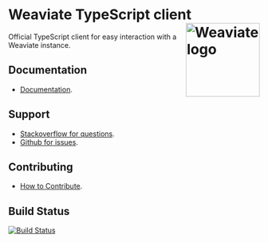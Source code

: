 # Weaviate TypeScript client <img alt='Weaviate logo' src='https://weaviate.io/img/site/weaviate-logo-light.png' width='148' align='right' />

Official TypeScript client for easy interaction with a Weaviate instance.

## Documentation

- [Documentation](https://weaviate.io/developers/weaviate/client-libraries/typescript).

## Support

- [Stackoverflow for questions](https://stackoverflow.com/questions/tagged/weaviate).
- [Github for issues](https://github.com/weaviate/typescript-client/issues).

## Contributing

- [How to Contribute](https://github.com/weaviate/typescript-client/blob/main/CONTRIBUTE.md).

## Build Status

[![Build Status](https://github.com/weaviate/typescript-client/actions/workflows/.github/workflows/main.yaml/badge.svg?branch=main)](https://github.com/weaviate/typescript-client/actions/workflows/.github/workflows/main.yaml)
